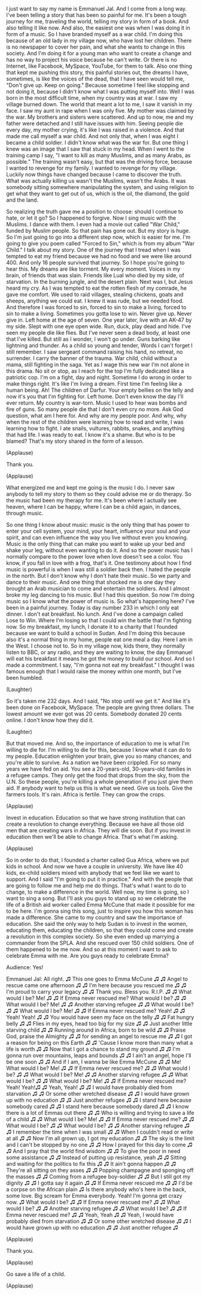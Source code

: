 
I just want to say my name is Emmanuel Jal.
And I come from a long way.
I&#39;ve been telling a story that has been so painful for me.
It&#39;s been a tough journey for me, traveling the world,
telling my story in form of a book.
And also telling it like now.
And also, the easiest one was
when I was doing it in form of a music.
So I have branded myself as a war child.
I&#39;m doing this
because of an old lady in my village now,
who have lost her children.
There is no newspaper to cover her pain,
and what she wants to change in this society.
And I&#39;m doing it for a young man
who want to create a change and has no way to project his voice
because he can&#39;t write.
Or there is no Internet, like Facebook, MySpace,
YouTube, for them to talk.
Also one thing that kept me pushing this story,
this painful stories out, the dreams I have,
sometimes, is like the voices of the dead,
that I have seen
would tell me, &quot;Don&#39;t give up. Keep on going.&quot;
Because sometime I feel like stopping and not doing it,
because I didn&#39;t know what I was putting myself into.
Well I was born in the most difficult time,
when my country was at war.
I saw my village burned down.
The world that meant a lot to me, I saw it
vanish in my face.
I saw my aunt in rape when I was only five.
My mother was claimed by the war.
My brothers and sisters were scattered.
And up to now, me and my father
were detached and I still have issues with him.
Seeing people die every day,
my mother crying,
it&#39;s like I was raised in a violence.
And that made me call myself a war child.
And not only that, when I was eight
I became a child soldier.
I didn&#39;t know what was the war for.
But one thing I knew
was an image that I saw that stuck in my head.
When I went to the training camp I say,
&quot;I want to kill as many Muslims,
and as many Arabs, as possible.&quot;
The training wasn&#39;t easy, but that was the driving force,
because I wanted to revenge for my family.
I wanted to revenge for my village.
Luckily now things have changed
because I came to discover the truth.
What was actually killing us wasn&#39;t the Muslims,
wasn&#39;t the Arabs.
It was somebody sitting somewhere manipulating the system,
and using religion to get what they want to get out of us,
which is the oil, the diamond,
the gold and the land.

So realizing the truth gave me a position to choose:
should I continue to hate, or let it go?
So I happened to forgive. Now I sing
music with the Muslims. I dance with them.
I even had a movie out called &quot;War Child,&quot;
funded by Muslim people.
So that pain has gone out.
But my story is huge.
So I&#39;m just going to go into a different step now,
which is easier for me.
I&#39;m going to give you poem
called &quot;Forced to Sin,&quot;
which is from my album &quot;War Child.&quot;
I talk about my story.
One of the journey that I tread
when I was tempted to eat my friend because we had no food
and we were like around 400.
And only 16 people survived that journey.
So I hope you&#39;re going to hear this.
My dreams are like torment.
My every moment.
Voices in my brain, of friends that was slain.
Friends like Lual who died by my side,
of starvation.
In the burning jungle, and the desert plain.
Next was I, but Jesus heard my cry.
As I was tempted to eat the rotten flesh
of my comrade,
he gave me comfort.
We used to raid villages,
stealing chickens, goats and sheeps,
anything we could eat.
I knew it was rude, but we needed food.
And therefore I was forced to sin,
forced to sin to make a living,
forced to sin to make a living.
Sometimes you gotta lose to win.
Never give up. Never give in.
Left home at the age of seven.
One year later, live with an AK-47 by my side.
Slept with one eye open wide.
Run, duck, play dead and hide.
I&#39;ve seen my people die like flies.
But I&#39;ve never seen a dead body,
at least one that I&#39;ve killed.
But still as I wonder, I won&#39;t go under.
Guns barking like lightning and thunder.
As a child so young and tender,
Words I can&#39;t forget I still remember.
I saw sergeant command raising his hand,
no retreat, no surrender.
I carry the banner of the trauma.
War child, child without a mama,
still fighting in the saga.
Yet as I wage this new war I&#39;m not alone in this drama.
No sit or stop, as I reach for the top
I&#39;m fully dedicated like a patriotic cop.
I&#39;m on a fight, day and night.
Sometime I do wrong in order to make things right.
It&#39;s like I&#39;m living a dream.
First time I&#39;m feeling like a human being.
Ah! The children of Darfur.
Your empty bellies on the telly and now it&#39;s you
that I&#39;m fighting for.
Left home.
Don&#39;t even know the day I&#39;ll ever return.
My country is war-torn.
Music I used to hear was bombs and fire of guns.
So many people die that I don&#39;t even cry no more.
Ask God question, what am I here for.
And why are my people poor.
And why, why when the rest of the children were learning how to read and write,
I was learning how to fight.
I ate snails, vultures, rabbits,
snakes, and anything that had life.
I was ready to eat.
I know it&#39;s a shame. But who is to be blamed?
That&#39;s my story shared in the form of a lesson.

(Applause)

Thank you.

(Applause)

What energized me and kept me going is the music I do.
I never saw anybody
to tell my story to them
so they could advise me or do therapy.
So the music had been my therapy for me.
It&#39;s been where I actually see heaven,
where I can be happy,
where I can be a child again, in dances, through music.

So one thing I know about music:
music is the only thing that has power
to enter your cell system,
your mind, your heart,
influence your soul and your spirit,
and can even influence the way you live
without even you knowing.
Music is the only thing that can
make you want to wake up your bed
and shake your leg,
without even wanting to do it.
And so the power music has
I normally compare to the power love
when love doesn&#39;t see a color.
You know, if you fall in love with a frog, that&#39;s it.
One testimony about how I find music
is powerful is when
I was still a soldier back then.
I hated the people in the north.
But I don&#39;t know why I don&#39;t hate their music.
So we party and dance to their music.
And one thing that shocked me is one day
they brought an Arab musician
to come and entertain the soldiers.
And I almost broke my leg dancing to his music.
But I had this question.
So now I&#39;m doing music so I know what the power of music is.
So what&#39;s happening here?
I&#39;ve been in a painful journey.
Today is day number 233
in which I only eat dinner.
I don&#39;t eat breakfast. No lunch.
And I&#39;ve done a campaign called
Lose to Win.
Where I&#39;m losing so that I could win
the battle that I&#39;m fighting now.
So my breakfast, my lunch,
I donate it to a charity that I founded
because we want to build a school in Sudan.
And I&#39;m doing this because also
it&#39;s a normal thing in my home, people eat one meal a day.
Here I am in the West. I choose not to.
So in my village now, kids there,
they normally listen to BBC, or any radio,
and they are waiting to know,
the day Emmanuel will eat his breakfast
it means he got the money to build our school.
And so I made a commitment. I say,
&quot;I&#39;m gonna not eat my breakfast.&quot;
I thought I was famous enough that I would raise the money within one month,
but I&#39;ve been humbled.

(Laughter)

So it&#39;s taken me 232 days.
And I said, &quot;No stop until we get it.&quot;
And like it&#39;s been done on Facebook, MySpace.
The people are giving three dollars.
The lowest amount we ever got was 20 cents.
Somebody donated 20 cents online.
I don&#39;t know how they did it.

(Laughter)

But that moved me.
And so, the importance of education to me
is what I&#39;m willing to die for.
I&#39;m willing to die for this,
because I know what it can do to my people.
Education enlighten your brain,
give you so many chances,
and you&#39;re able to survive.
As a nation we have been crippled.
For so many years we have fed on aid.
You see a 20-years-old, 30-years-old
families in a refugee camps.
They only get the food that drops from the sky, from the U.N.
So these people,
you&#39;re killing a whole generation if you just give them aid.
If anybody want to help us
this is what we need.
Give us tools. Give the farmers tools.
It&#39;s rain. Africa is fertile. They can grow the crops.

(Applause)

Invest in education.
Education so that we have strong institution
that can create a revolution to change everything.
Because we have all those old men
that are creating wars in Africa. They will die soon.
But if you invest in education
then we&#39;ll be able to change Africa.
That&#39;s what I&#39;m asking.

(Applause)

So in order to do that,
I founded a charter called Gua Africa,
where we put kids in school.
And now we have a couple in university.
We have like 40 kids, ex-child soldiers
mixed with anybody that we feel like we want to support.
And I said &quot;I&#39;m going to put it in practice.&quot;
And with the people that are going to follow me and help me do things.
That&#39;s what I want to do to change,
to make a difference in the world.
Well now, my time is going,
so I want to sing a song.
But I&#39;ll ask you guys to stand up
so we celebrate the life of a British aid worker
called Emma McCune
that made it possible for me to be here.
I&#39;m gonna sing this song,
just to inspire you how this woman has made a difference.
She came to my country and saw the importance
of education.
She said the only way to help Sudan
is to invest in the women, educating them,
educating the children,
so that they could come and create a revolution
in this complex society.
So she even ended up marrying a commander
from the SPLA.
And she rescued over 150 child soldiers.
One of them happened to be me now.
And so at this moment I want to ask to celebrate Emma with me.
Are you guys ready to celebrate Emma?

Audience: Yes!

Emmanuel Jal: All right.
♫ This one goes to Emma McCune ♫
♫ Angel to rescue came one afternoon ♫
♫ I&#39;m here because you rescued me ♫
♫ I&#39;m proud to carry your legacy ♫
♫ Thank you. Bless you. R.I.P. ♫
♫ What would I be? Me! ♫
♫ If Emma never rescued me? What would I be? ♫
♫ What would I be? Me! ♫
♫ Another starving refugee ♫
♫ What would I be? ♫
♫ What would I be? Me! ♫
♫ If Emma never rescued me? Yeah! ♫
♫ Yeah! Yeah! ♫
♫ You would have seen my face on the telly ♫
♫ Fat hungry belly ♫
♫ Flies in my eyes, head too big for my size ♫
♫ Just another little starving child ♫
♫ Running around in Africa, born to be wild ♫
♫ Praise God, praise the Almighty ♫
♫ for sending an angel to rescue me ♫
♫ I got a reason for being on this Earth ♫
♫ &#39;Cause I know more than many what a life is worth ♫
♫ Now that I got a chance to stand my ground ♫
♫ I&#39;m gonna run over mountains, leaps and bounds ♫
♫ I ain&#39;t an angel, hope I&#39;ll be one soon ♫
♫ And if I am, I wanna be like Emma McCune ♫
♫ Me! What would I be? Me! ♫
♫ If Emma never rescued me? ♫
♫ What would I be? ♫
♫ What would I be? Me! ♫
♫ Another starving refugee ♫
♫ What would I be? ♫
♫ What would I be? Me! ♫
♫ If Emma never rescued me? Yeah! Yeah!♫
♫ Yeah, Yeah! ♫
♫ I would have probably died from starvation ♫
♫ Or some other wretched disease ♫
♫ I would have grown up with no education ♫
♫ Just another refugee ♫
♫ I stand here because somebody cared ♫
♫ I stand here because somebody dared ♫
♫ I know there is a lot of Emmas out there ♫
♫ Who is willing and trying to save a life of a child ♫
♫ What would I be? Me! ♫
♫ If Emma never rescued me? ♫
♫ What would I be? ♫
♫ What would I be? ♫
♫ Another starving refugee ♫
♫ I remember the time when I was small ♫
♫ When I couldn&#39;t read or write at all ♫
♫ Now I&#39;m all grown up, I got my education ♫
♫ The sky is the limit and I can&#39;t be stopped by no one ♫
♫ How I prayed for this day to come ♫
♫ And I pray that the world find wisdom ♫
♫ To give the poor in need some assistance ♫
♫ Instead of putting up resistance, yeah ♫
♫ Sitting and waiting for the politics to fix this ♫
♫ It ain&#39;t gonna happen ♫
♫ They&#39;re all sitting on they asses ♫
♫ Popping champagne and sponging off the masses ♫
♫ Coming from a refugee boy-soldier ♫
♫ But I still got my dignity ♫
♫ I gotta say it again ♫
♫ If Emma never rescued me ♫
♫ I&#39;d be a corpse on the African plain ♫
Is there anybody who&#39;s here in the back, some love.
Big scream for Emma everybody.
Yeah! I&#39;m gonna get crazy now.
♫ What would I be? ♫
♫ If Emma never rescued me? ♫
♫ What would I be? ♫
♫ Another starving refugee ♫
♫ What would I be? ♫
♫ If Emma never rescued me? ♫
♫ Yeah, Yeah ♫
♫ Yeah, I would have probably died from starvation ♫
♫ Or some other wretched disease ♫
♫ I would have grown up with no education ♫
♫ Just another refugee ♫

(Applause)

Thank you.

(Applause)

Go save a life of a child.

(Applause)


